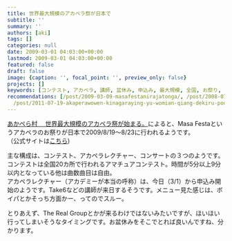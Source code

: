 ```yaml
---
title: 世界最大規模のアカペラ祭が日本で
subtitle: ''
summary: ''
authors: [aki]
tags: []
categories: null
date: 2009-03-01 04:03:00+00:00
lastmod: 2009-03-01 04:03:00+00:00
featured: false
draft: false
image: {caption: '', focal_point: '', preview_only: false}
projects: []
keywords: [コンテスト, アカペラ, 講師, 盆休み, 申込み, 最大規模, 全国, お祭り, スルー, 以内]
recommendations: [/post/2009-03-09-masafestanirajatonga/, /post/2008-07-05-rajaton/,
  /post/2011-07-19-akaperawowen-kinagaraying-yu-womian-qiang-dekiru-podcast-mouth-off/]
---
```

[あかぺら村　 世界最大規模のアカペラ祭が始まる。](http://acappellavillage.blog103.fc2.com/blog-entry-429.html)によると、Masa Festaというアカペラのお祭りが日本で2009/8/19〜8/23に行われるようです。  
（公式サイトは[こちら](http://masafesta.com/))  
  
主な構成は、コンテスト、アカペラレクチャー、コンサートの３つのようです。  
コンテストは全国20カ所で行われるアマチュアコンテスト。時間が5分以上9分以内となっている他は曲数曲目は自由。  
アカペラレクチャー（アカデミーが本当の呼称）は、今日（3/1）から申込み開始のようです。Take6などの講師が来日するそうです。メニュー見た感じは、ボイパとかそっち方面かー、ってのでスルー。  
  
とりあえず、The Real Groupとかが来るわけではないみたいですが、ほいほい行ってしまいそうなタイミングです。お盆休みをそこでとれば良いんですね、分かります。



